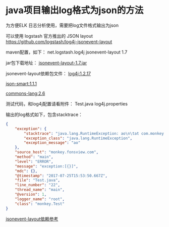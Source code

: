 # java项目输出log格式为json的方法

为方便ELK 日志分析使用，需要把log文件格式输出为json

可以使用 logstash 官方推出的 JSON layout
https://github.com/logstash/log4j-jsonevent-layout

maven配置，如下：
<dependency>
    <groupId>net.logstash.log4j</groupId>
    <artifactId>jsonevent-layout</artifactId>
    <version>1.7</version>  
</dependency>

jar包下载地址：
[jsonevent-layout-1.7.jar](http://maven.aliyun.com/nexus/service/local/repositories/central/content/net/logstash/log4j/jsonevent-layout/1.7/jsonevent-layout-1.7.jar)

jsonevent-layout依赖包文件：
[log4j:1.2.17](http://maven.aliyun.com/nexus/service/local/repositories/hongkong-nexus/content/log4j/log4j/1.2.17/log4j-1.2.17.jar)

[json-smart:1.1.1](http://maven.aliyun.com/nexus/service/local/repositories/central/content/net/minidev/json-smart/1.1.1/json-smart-1.1.1.jar)

[commons-lang:2.6](http://maven.aliyun.com/nexus/service/local/repositories/central/content/commons-lang/commons-lang/2.6/commons-lang-2.6.jar)


测试代码，和log4j配置请看附件：
Test.java
log4j.properties


输出的log格式如下，包含stacktrace：
``` json
{
    "exception": {
        "stacktrace": "java.lang.RuntimeException: ao\n\tat com.monkey.Test.main(Test.java:22)",
        "exception_class": "java.lang.RuntimeException",
        "exception_message": "ao"
    },
    "source_host": "monkey.fonsview.com",
    "method": "main",
    "level": "ERROR",
    "message": "exception:[{}]",
    "mdc": {},
    "@timestamp": "2017-07-25T15:53:50.667Z",
    "file": "Test.java",
    "line_number": "22",
    "thread_name": "main",
    "@version": 1,
    "logger_name": "root",
    "class": "monkey.Test"
}
```
[jsonevent-layout依赖参考](http://book2s.com/java/jar/j/jsonevent-layout/download-jsonevent-layout-1.7.html)